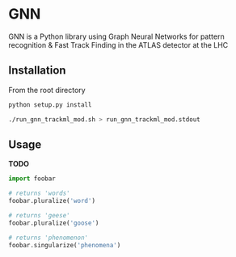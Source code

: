 # GNN

GNN is a Python library using Graph Neural Networks for pattern recognition & Fast Track Finding in the ATLAS detector at the LHC

## Installation

From the root directory

```bash
python setup.py install
```

```bash
./run_gnn_trackml_mod.sh > run_gnn_trackml_mod.stdout
```

## Usage

**TODO**

```python
import foobar

# returns 'words'
foobar.pluralize('word')

# returns 'geese'
foobar.pluralize('goose')

# returns 'phenomenon'
foobar.singularize('phenomena')
```
